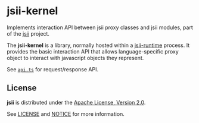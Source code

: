 # jsii-kernel

Implements interaction API between jsii proxy classes and jsii modules, part of
the [jsii] project.

The __jsii-kernel__ is a library, normally hosted within a [jsii-runtime]
process. It provides the basic interaction API that allows language-specific
proxy object to interact with javascript objects they represent.

[jsii]: https://github.com/awslabs/jsii
[jsii-runtime]: https://github.com/awslabs/jsii/tree/master/packages/jsii-runtime

See [`api.ts`](./lib/api.ts) for request/response API.

## License

__jsii__ is distributed under the
[Apache License, Version 2.0](https://www.apache.org/licenses/LICENSE-2.0).

See [LICENSE](./LICENSE) and [NOTICE](./NOTICE) for more information.
